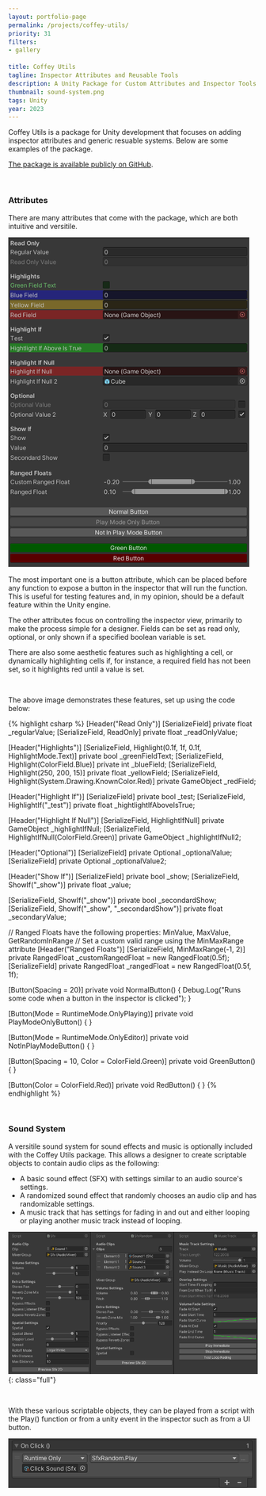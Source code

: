 ```yaml
---
layout: portfolio-page
permalink: /projects/coffey-utils/
priority: 31
filters:
- gallery

title: Coffey Utils
tagline: Inspector Attributes and Reusable Tools
description: A Unity Package for Custom Attributes and Inspector Tools
thumbnail: sound-system.png
tags: Unity
year: 2023
---
```


Coffey Utils is a package for Unity development that focuses on adding inspector attributes and generic resuable systems. Below are some examples of the package.

[The package is available publicly on GitHub](https://github.com/BrandonMCoffey/CoffeyUtils/).

<br>

### Attributes

There are many attributes that come with the package, which are both intuitive and versitile.

![](attributes-demo.png)

The most important one is a button attribute, which can be placed before any function to expose a button in the inspector that will run the function. This is useful for testing features and, in my opinion, should be a default feature within the Unity engine.

The other attributes focus on controlling the inspector view, primarily to make the process simple for a designer. Fields can be set as read only, optional, or only shown if a specified boolean variable is set.

There are also some aesthetic features such as highlighting a cell, or dynamically highlighting cells if, for instance, a required field has not been set, so it highlights red until a value is set.

<br>

The above image demonstrates these features, set up using the code below:

{% highlight csharp %}
[Header("Read Only")]
[SerializeField] private float _regularValue;
[SerializeField, ReadOnly] private float _readOnlyValue;

[Header("Highlights")]
[SerializeField, Highlight(0.1f, 1f, 0.1f, HighlightMode.Text)] private bool _greenFieldText;
[SerializeField, Highlight(ColorField.Blue)] private int _blueField;
[SerializeField, Highlight(250, 200, 15)] private float _yellowField;
[SerializeField, Highlight(System.Drawing.KnownColor.Red)] private GameObject _redField;

[Header("Highlight If")]
[SerializeField] private bool _test;
[SerializeField, HighlightIf("_test")] private float _hightlightIfAboveIsTrue;

[Header("Highlight If Null")]
[SerializeField, HighlightIfNull] private GameObject _highlightIfNull;
[SerializeField, HighlightIfNull(ColorField.Green)] private GameObject _highlightIfNull2;

[Header("Optional")]
[SerializeField] private Optional<float> _optionalValue;
[SerializeField] private Optional<Vector3> _optionalValue2;

[Header("Show If")]
[SerializeField] private bool _show;
[SerializeField, ShowIf("_show")] private float _value;

[SerializeField, ShowIf("_show")] private bool _secondardShow;
[SerializeField, ShowIf("_show", "_secondardShow")] private float _secondaryValue;

// Ranged Floats have the following properties: MinValue, MaxValue, GetRandomInRange
// Set a custom valid range using the MinMaxRange attribute
[Header("Ranged Floats")]
[SerializeField, MinMaxRange(-1, 2)] private RangedFloat _customRangedFloat = new RangedFloat(0.5f);
[SerializeField] private RangedFloat _rangedFloat = new RangedFloat(0.5f, 1f);

[Button(Spacing = 20)]
private void NormalButton()
{
    Debug.Log("Runs some code when a button in the inspector is clicked");
}

[Button(Mode = RuntimeMode.OnlyPlaying)]
private void PlayModeOnlyButton() { }

[Button(Mode = RuntimeMode.OnlyEditor)]
private void NotInPlayModeButton() { }

[Button(Spacing = 10, Color = ColorField.Green)]
private void GreenButton() { }

[Button(Color = ColorField.Red)]
private void RedButton() { }
{% endhighlight %}

<br>

### Sound System

A versitile sound system for sound effects and music is optionally included with the Coffey Utils package. This allows a designer to create scriptable objects to contain audio clips as the following:
- A basic sound effect (SFX) with settings similar to an audio source's settings.
- A randomized sound effect that randomly chooses an audio clip and has randomizable settings.
- A music track that has settings for fading in and out and either looping or playing another music track instead of looping.

![](sound-system.png){: class="full"}

<br>

With these various scriptable objects, they can be played from a script with the Play() function or from a unity event in the inspector such as from a UI button.

![](unity-event.png)

